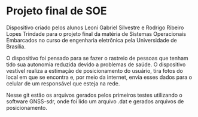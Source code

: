 # Projeto final de SOE

Dispositivo criado pelos alunos Leoni Gabriel Silvestre e Rodrigo Ribeiro Lopes Trindade para o projeto final da matéria de Sistemas Operacionais Embarcados no curso de engenharia eletrônica pela Universidade de Brasília.

O dispositivo foi pensado para se fazer o rastreio de pessoas que tenham tido sua autonomia reduzida devido a problemas de saúde. O dispositivo vestível realiza a estimação de posicionamento do usuário, tira fotos do local em que se encontra e, por meio da internet, envia esses dados para o celular de um responsável que esteja na rede.

Nesse git estão os arquivos gerados pelos primeiros testes utilizando o software GNSS-sdr, onde foi lido um arquivo .dat e gerados arquivos de posicionamento.
